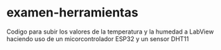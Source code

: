 # examen-herramientas
Codigo para subir los valores de la temperatura y la humedad a LabView haciendo uso de un micorcontrolador ESP32 y un sensor DHT11
